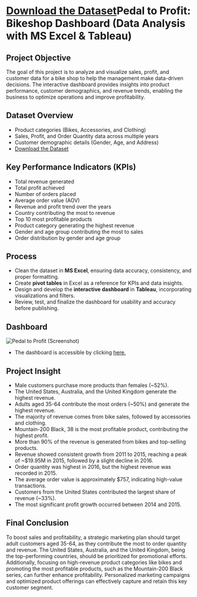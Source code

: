 # <a href="https://public.tableau.com/app/profile/carlo.morga/viz/PedaltoProfit-FullProject/Dashboard1">Download the Dataset</a>Pedal to Profit: Bikeshop Dashboard</a> (Data Analysis with MS Excel & Tableau)
## Project Objective
The goal of this project is to analyze and visualize sales, profit, and customer data for a bike shop to help the management make data-driven decisions. The interactive dashboard provides insights into product performance, customer demographics, and revenue trends, enabling the business to optimize operations and improve profitability.

## Dataset Overview
- Product categories (Bikes, Accessories, and Clothing)
- Sales, Profit, and Order Quantity data across multiple years
- Customer demographic details (Gender, Age, and Address)
- <a href="https://github.com/CarloMorga/Pedal-to-Profit---Dashboard/blob/main/Pedal%20to%20Profit%20-%20Data.xlsx">Download the Dataset</a>

## Key Performance Indicators (KPIs)
- Total revenue generated
- Total profit achieved
- Number of orders placed
- Average order value (AOV)
- Revenue and profit trend over the years
- Country contributing the most to revenue
- Top 10 most profitable products
- Product category generating the highest revenue
- Gender and age group contributing the most to sales
- Order distribution by gender and age group

## Process  
- Clean the dataset in **MS Excel**, ensuring data accuracy, consistency, and proper formatting.  
- Create **pivot tables** in Excel as a reference for KPIs and data insights.  
- Design and develop the **interactive dashboard** in **Tableau**, incorporating visualizations and filters.  
- Review, test, and finalize the dashboard for usability and accuracy before publishing.

## Dashboard
![Pedal to Profit (Screenshot)](https://github.com/user-attachments/assets/ceb09c3b-7a76-45bb-a936-03da7fb53e60)
- The dashboard is accessible by clicking <a href="https://public.tableau.com/app/profile/carlo.morga/viz/PedaltoProfit-FullProject/Dashboard1">here.</a>


## Project Insight  
- Male customers purchase more products than females (~52%).  
- The United States, Australia, and the United Kingdom generate the highest revenue.  
- Adults aged 35-64 contribute the most orders (~50%) and generate the highest revenue.  
- The majority of revenue comes from bike sales, followed by accessories and clothing.  
- Mountain-200 Black, 38 is the most profitable product, contributing the highest profit.  
- More than 90% of the revenue is generated from bikes and top-selling products.
- Revenue showed consistent growth from 2011 to 2015, reaching a peak of ~$19.95M in 2015, followed by a slight decline in 2016.
- Order quantity was highest in 2016, but the highest revenue was recorded in 2015.
- The average order value is approximately $757, indicating high-value transactions.
- Customers from the United States contributed the largest share of revenue (~33%).
- The most significant profit growth occurred between 2014 and 2015.

## Final Conclusion 
To boost sales and profitability, a strategic marketing plan should target adult customers aged 35-64, as they contribute the most to order quantity and revenue. The United States, Australia, and the United Kingdom, being the top-performing countries, should be prioritized for promotional efforts. Additionally, focusing on high-revenue product categories like bikes and promoting the most profitable products, such as the Mountain-200 Black series, can further enhance profitability. Personalized marketing campaigns and optimized product offerings can effectively capture and retain this key customer segment.
